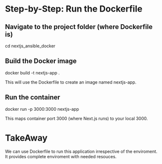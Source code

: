 # Step-by-Step: Run the Dockerfile

## Navigate to the project folder (where Dockerfile is)

cd nextjs_ansible_docker

## Build the Docker image

docker build -t nextjs-app .

This will use the Dockerfile to create an image named nextjs-app.

## Run the container

docker run -p 3000:3000 nextjs-app

This maps container port 3000 (where Next.js runs) to your local 3000.

# TakeAway

We can use Dockerfile to run this application irrespective of the enviroment.
It provides complete enviroment with needed resouces.
